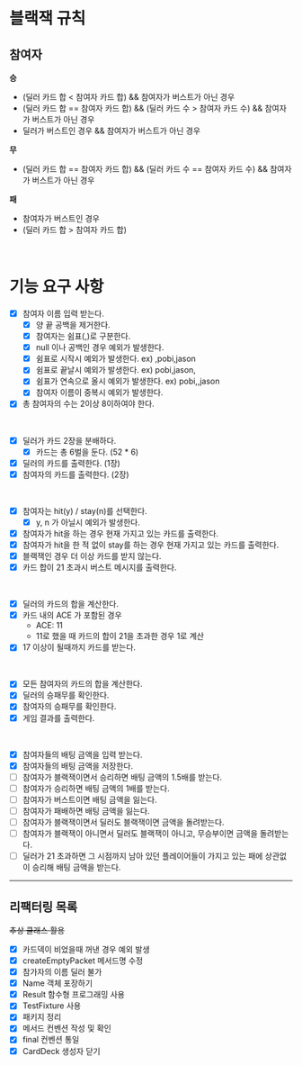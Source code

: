 # 블랙잭 규칙

## 참여자

**승**

* (딜러 카드 합 < 참여자 카드 합) && 참여자가 버스트가 아닌 경우
* (딜러 카드 합 == 참여자 카드 합) && (딜러 카드 수 > 참여자 카드 수) && 참여자가 버스트가 아닌 경우
* 딜러가 버스트인 경우 && 참여자가 버스트가 아닌 경우

**무**

* (딜러 카드 합 == 참여자 카드 합) && (딜러 카드 수 == 참여자 카드 수) && 참여자가 버스트가 아닌 경우

**패**

* 참여자가 버스트인 경우
* (딜러 카드 합 > 참여자 카드 합)

<br>

# 기능 요구 사항

* [x] 참여자 이름 입력 받는다.
    * [x] 양 끝 공백을 제거한다.
    * [x] 참여자는 쉼표(,)로 구분한다.
    * [x] null 이나 공백인 경우 예외가 발생한다.
    * [x] 쉼표로 시작시 예외가 발생한다. ex) ,pobi,jason
    * [x] 쉼표로 끝날시 예외가 발생한다. ex) pobi,jason,
    * [x] 쉼표가 연속으로 올시 예외가 발생한다. ex) pobi,,jason
    * [x] 참여자 이름이 중복시 예외가 발생한다.
* [x] 총 참여자의 수는 2이상 8이하여야 한다.

<br>

* [x] 딜러가 카드 2장을 분배하다.
    * [x] 카드는 총 6벌을 둔다. (52 * 6)
* [x] 딜러의 카드를 출력한다. (1장)
* [x] 참여자의 카드를 출력한다. (2장)

<br>

* [x] 참여자는 hit(y) / stay(n)를 선택한다.
    * [x] y, n 가 아닐시 예외가 발생한다.
* [x] 참여자가 hit을 하는 경우 현재 가지고 있는 카드를 출력한다.
* [x] 참여자가 hit을 한 적 없이 stay를 하는 경우 현재 가지고 있는 카드를 출력한다.
* [x] 블랙잭인 경우 더 이상 카드를 받지 않는다.
* [x] 카드 합이 21 초과시 버스트 메시지를 출력한다.

<br>

* [x] 딜러의 카드의 합을 계산한다.
* [x] 카드 내의 ACE 가 포함된 경우
    * ACE: 11
    * 11로 했을 때 카드의 합이 21을 초과한 경우 1로 계산
* [x] 17 이상이 될때까지 카드를 받는다.

<br>

* [x] 모든 참여자의 카드의 합을 계산한다.
* [x] 딜러의 승패무를 확인한다.
* [x] 참여자의 승패무를 확인한다.
* [x] 게임 결과를 출력한다.

<br>

* [x] 참여자들의 배팅 금액을 입력 받는다.
* [x] 참여자들의 배팅 금액을 저장한다.
* [ ] 참여자가 블랙잭이면서 승리하면 배팅 금액의 1.5배를 받는다.
* [ ] 참여자가 승리하면 배팅 금액의 1배를 받는다.
* [ ] 참여자가 버스트이면 배팅 금액을 잃는다.
* [ ] 참여자가 패배하면 배팅 금액을 잃는다.
* [ ] 참여자가 블랙잭이면서 딜러도 블랙잭이면 금액을 돌려받는다.
* [ ] 참여자가 블랙잭이 아니면서 딜러도 블랙잭이 아니고, 무승부이면 금액을 돌려받는다.
* [ ] 딜러가 21 초과하면 그 시점까지 남아 있던 플레이어들이 가지고 있는 패에 상관없이 승리해 배팅 금액을 받는다.

---

## 리팩터링 목록

~~추상 클래스 활용~~

* [x] 카드덱이 비었을때 꺼낸 경우 예외 발생
* [x] createEmptyPacket 메서드명 수정
* [x] 참가자의 이름 딜러 불가
* [x] Name 객체 포장하기
* [x] Result 함수형 프로그래밍 사용
* [x] TestFixture 사용
* [x] 패키지 정리
* [x] 메서드 컨벤션 작성 및 확인
* [x] final 컨벤션 통일
* [x] CardDeck 생성자 닫기
